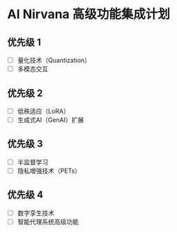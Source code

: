 # AI Nirvana 高级功能集成计划

## 优先级 1
- [ ] 量化技术（Quantization）
- [ ] 多模态交互

## 优先级 2
- [ ] 低秩适应（LoRA）
- [ ] 生成式AI（GenAI）扩展

## 优先级 3
- [ ] 半监督学习
- [ ] 隐私增强技术（PETs）

## 优先级 4
- [ ] 数字孪生技术
- [ ] 智能代理系统高级功能